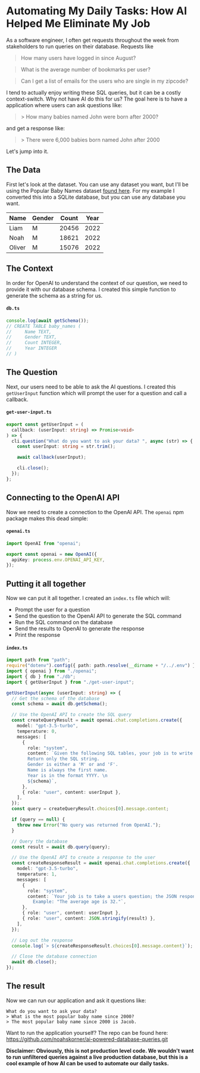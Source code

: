 # Automating My Daily Tasks: How AI Helped Me Eliminate My Job

As a software engineer, I often get requests throughout the week from stakeholders to run queries on their database. Requests like

> How many users have logged in since August?

> What is the average number of bookmarks per user?

> Can I get a list of emails for the users who are single in my zipcode?

I tend to actually enjoy writing these SQL queries, but it can be a costly context-switch. Why not have AI do this for us? The goal here is to have a application where users can ask questions like:

> &gt; How many babies named John were born after 2000?

and get a response like:

> &gt; There were 6,000 babies born named John after 2000

Let's jump into it.

## The Data

First let's look at the dataset. You can use any dataset you want, but I'll be using the Popular Baby Names dataset [found here](https://www.ssa.gov/oact/babynames/limits.html). For my example I converted this into a SQLite database, but you can use any database you want.

| Name   | Gender | Count | Year |
| ------ | ------ | ----- | ---- |
| Liam   | M      | 20456 | 2022 |
| Noah   | M      | 18621 | 2022 |
| Oliver | M      | 15076 | 2022 |

## The Context

In order for OpenAI to understand the context of our question, we need to provide it with our database schema. I created this simple function to generate the schema as a string for us.

#### **`db.ts`**

```ts
console.log(await getSchema());
// CREATE TABLE baby_names (
//     Name TEXT,
//     Gender TEXT,
//     Count INTEGER,
//     Year INTEGER
// )
```

## The Question

Next, our users need to be able to ask the AI questions. I created this `getUserInput` function which will prompt the user for a question and call a callback.

#### **`get-user-input.ts`**

```ts
export const getUserInput = (
  callback: (userInput: string) => Promise<void>
) => {
  cli.question("What do you want to ask your data? ", async (str) => {
    const userInput: string = str.trim();

    await callback(userInput);

    cli.close();
  });
};
```

## Connecting to the OpenAI API

Now we need to create a connection to the OpenAI API. The `openai` npm package makes this dead simple:

#### **`openai.ts`**

```ts
import OpenAI from "openai";

export const openai = new OpenAI({
  apiKey: process.env.OPENAI_API_KEY,
});
```

## Putting it all together

Now we can put it all together. I created an `index.ts` file which will:

- Prompt the user for a question
- Send the question to the OpenAI API to generate the SQL command
- Run the SQL command on the database
- Send the results to OpenAI to generate the response
- Print the response

#### **`index.ts`**

```ts
import path from "path";
require("dotenv").config({ path: path.resolve(__dirname + "/../.env") });
import { openai } from "./openai";
import { db } from "./db";
import { getUserInput } from "./get-user-input";

getUserInput(async (userInput: string) => {
  // Get the schema of the database
  const schema = await db.getSchema();

  // Use the OpenAI API to create the SQL query
  const createQueryResult = await openai.chat.completions.create({
    model: "gpt-3.5-turbo",
    temperature: 0,
    messages: [
      {
        role: "system",
        content: `Given the following SQL tables, your job is to write queries given a user's request.
        Return only the SQL string.
        Gender is either a 'M' or and 'F'.
        Name is always the first name.
        Year is in the format YYYY. \n
        ${schema}`,
      },
      { role: "user", content: userInput },
    ],
  });
  const query = createQueryResult.choices[0].message.content;

  if (query == null) {
    throw new Error("No query was returned from OpenAI.");
  }

  // Query the database
  const result = await db.query(query);

  // Use the OpenAI API to create a response to the user
  const createResponseResult = await openai.chat.completions.create({
    model: "gpt-3.5-turbo",
    temperature: 1,
    messages: [
      {
        role: "system",
        content: `Your job is to take a users question; the JSON response from the database, and return a response to the user.
          Example: "The average age is 32."`,
      },
      { role: "user", content: userInput },
      { role: "user", content: JSON.stringify(result) },
    ],
  });

  // Log out the response
  console.log(`> ${createResponseResult.choices[0].message.content}`);

  // Close the database connection
  await db.close();
});
```

## The result

Now we can run our application and ask it questions like:

```
What do you want to ask your data?
> What is the most popular baby name since 2000?
> The most popular baby name since 2000 is Jacob.
```

Want to run the application yourself? The repo can be found here: https://github.com/noahskorner/ai-powered-database-queries.git

**Disclaimer: Obviously, this is not production level code. We wouldn't want to run unfiltered queries against a live production database, but this is a cool example of how AI can be used to automate our daily tasks.**
